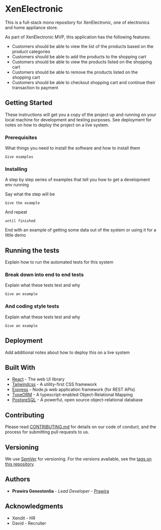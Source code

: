# XenElectronic

This is a full-stack mono repository for XenElectronic, one of electronics and home appliance store.

As part of XenElectronic MVP, this application has the following features:
- Customers should be able to view the list of the products based on the product categories
- Customers should be able to add the products to the shopping cart
- Customers should be able to view the products listed on the shopping cart
- Customers should be able to remove the products listed on the shopping cart
- Customers should be able to checkout shopping cart and continue their transaction to payment


## Getting Started

These instructions will get you a copy of the project up and running on your local machine for development and testing purposes. See deployment for notes on how to deploy the project on a live system.

### Prerequisites

What things you need to install the software and how to install them

```
Give examples
```

### Installing

A step by step series of examples that tell you how to get a development env running

Say what the step will be

```
Give the example
```

And repeat

```
until finished
```

End with an example of getting some data out of the system or using it for a little demo

## Running the tests

Explain how to run the automated tests for this system

### Break down into end to end tests

Explain what these tests test and why

```
Give an example
```

### And coding style tests

Explain what these tests test and why

```
Give an example
```

## Deployment

Add additional notes about how to deploy this on a live system

## Built With

* [React](https://reactjs.org/) - The web UI library
* [Tailwindcss](https://tailwindcss.com/) - A utility-first CSS framework
* [Express](https://expressjs.com/) - Node.js web application framework (for REST APIs)
* [TypeORM](https://typeorm.io/) - A typescript-enabled Object-Relational Mapping 
* [PostgreSQL](https://www.postgresql.org/) - A powerful, open source object-relational database


## Contributing

Please read [CONTRIBUTING.md](https://gist.github.com/PurpleBooth/b24679402957c63ec426) for details on our code of conduct, and the process for submitting pull requests to us.

## Versioning

We use [SemVer](http://semver.org/) for versioning. For the versions available, see the [tags on this repository](https://github.com/your/project/tags). 

## Authors

* **Prawira Genestonlia** - *Lead Developer* - [Prawira](https://github.com/PrawiraGenestonlia)
            

## Acknowledgments

* Xendit - HR
* David - Recruiter